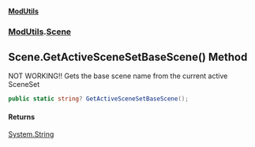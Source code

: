 #### [ModUtils](index.md 'index')
### [ModUtils](ModUtils.md 'ModUtils').[Scene](ModUtils.Scene.md 'ModUtils.Scene')

## Scene.GetActiveSceneSetBaseScene() Method

NOT WORKING!! Gets the base scene name from the current active SceneSet

```csharp
public static string? GetActiveSceneSetBaseScene();
```

#### Returns
[System.String](https://docs.microsoft.com/en-us/dotnet/api/System.String 'System.String')